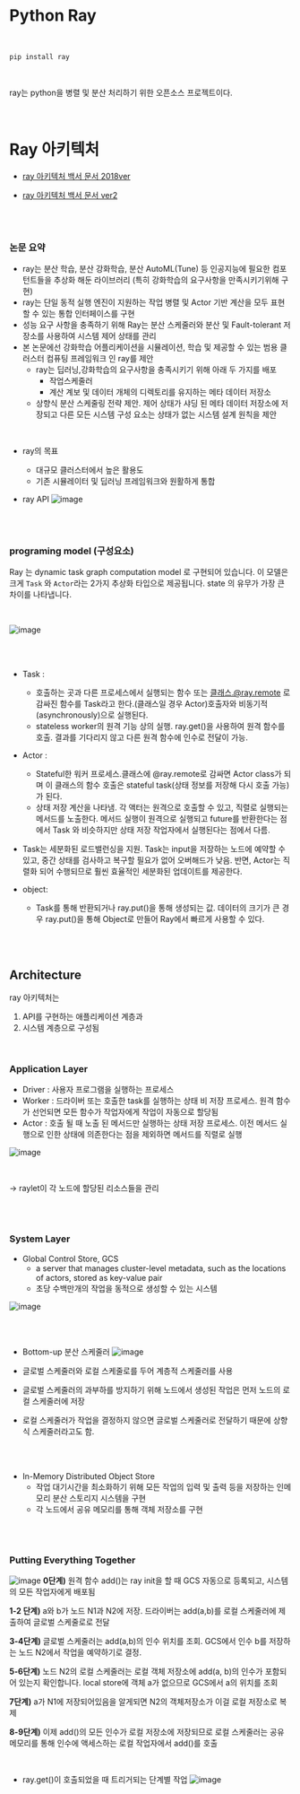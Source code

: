 # Python Ray
<br>

```python
pip install ray
```
<br>

ray는 python을 병렬 및 분산 처리하기 위한 오픈소스 프로젝트이다. 
<br>

</br>

# Ray 아키텍처
- [ray 아키텍처 백서 문서 2018ver](https://www.usenix.org/system/files/osdi18-moritz.pdf)

- [ray 아키텍처 백서 문서 ver2](https://docs.google.com/document/d/1tBw9A4j62ruI5omIJbMxly-la5w4q_TjyJgJL_jN2fI/preview)

</br>
<br>

### 논문 요약

- ray는 분산 학습, 분산 강화학습, 분산 AutoML(Tune) 등 인공지능에 필요한 컴포턴트들을 추상화 해둔 라이브러리 (특히 강화학습의 요구사항을 만족시키기위해 구현)
- ray는 단일 동적 실행 엔진이 지원하는 작업 병렬 및 Actor 기반 계산을 모두 표현할 수 있는 통합 인터페이스를 구현
- 성능 요구 사항을 충족하기 위해 Ray는 분산 스케줄러와 분산 및 Fault-tolerant 저장소를 사용하여 시스템 제어 상태를 관리
- 본 논문에선 강화학습 어플리케이션을 시뮬레이션, 학습 및 제공할 수 있는 범용 클러스터 컴퓨팅 프레임워크 인 ray를 제안
    - ray는 딥러닝,강화학습의 요구사항을 충족시키기 위해 아래 두 가지를 배포
        - 작업스케줄러
        - 계산 계보 및 데이터 개체의 디렉토리를 유지하는 메타 데이터 저장소
    - 상향식 분산 스케줄링 전략 제안. 제어 상태가 샤딩 된 메타 데이터 저장소에 저장되고 다른 모든 시스템 구성 요소는 상태가 없는 시스템 설계 원칙을 제안

</br>

- ray의 목표
    - 대규모 클러스터에서 높은 활용도
    - 기존 시뮬레이터 및 딥러닝 프레임워크와 원활하게 통합

- ray API
![image](https://github.com/hijyun/TIL/assets/54613024/8227bdf5-96b4-40f8-882a-7e95bd225135)

</br>
</br>

### programing model (구성요소)
Ray 는 dynamic task graph computation model 로 구현되어 있습니다. 이 모델은 크게 `Task` 와 `Actor`라는 2가지 추상화 타입으로 제공됩니다. state 의 유무가 가장 큰 차이를 나타냅니다.

</br>


![image](https://github.com/hijyun/TIL/assets/54613024/bbefebf4-d24a-4d7c-a8b0-163891596bd2)

</br>
</br>

- Task :
    - 호출하는 곳과 다른 프로세스에서 실행되는 함수 또는 클래스.@ray.remote 로 감싸진 함수를 Task라고 한다.(클래스일 경우 Actor)호출자와 비동기적(asynchronously)으로 실행된다.
    - stateless worker의 원격 기능 상의 실행. ray.get()을 사용하여 원격 함수를 호출. 결과를 기다리지 않고 다른 원격 함수에 인수로 전달이 가능.

- Actor :
    - Stateful한 워커 프로세스.클래스에 @ray.remote로 감싸면 Actor class가 되며 이 클래스의 함수 호출은 stateful task(상태 정보를 저장해 다시 호출 가능)가 된다.
    - 상태 저장 계산을 나타냄. 각 액터는 원격으로 호출할 수 있고, 직렬로 실행되는 메서드를 노출한다. 메서드 실행이 원격으로 실행되고 future를 반환한다는 점에서 Task 와 비슷하지만 상태 저장 작업자에서 실행된다는 점에서 다름.
- Task는 세분화된 로드밸런싱을 지원. Task는 input을 저장하는 노드에 예약할 수 있고, 중간 상태를 검사하고 복구할 필요가 없어 오버해드가 낮음. 반면, Actor는 직렬화 되어 수행되므로 훨씬 효율적인 세분화된 업데이트를 제공한다.
- object:
    - Task를 통해 반환되거나 ray.put()을 통해 생성되는 값. 데이터의 크기가 큰 경우 ray.put()을 통해 Object로 만들어 Ray에서 빠르게 사용할 수 있다.


</br>
</br>

## Architecture

ray 아키텍처는 

1. API를 구현하는 애플리케이션 계층과
2. 시스템 계층으로 구성됨

</br>

### Application Layer

- Driver : 사용자 프로그램을 실행하는 프로세스
- Worker : 드라이버 또는 호출한 task를 실행하는 상태 비 저장 프로세스. 원격 함수가 선언되면 모든 함수가 작업자에게 작업이 자동으로 할당됨
- Actor : 호출 될 때 노출 된 메서드만 실행하는 상태 저장 프로세스. 이전 메서드 실행으로 인한 상태에 의존한다는 점을 제외하면 메서드를 직렬로 실행

![image](https://github.com/hijyun/TIL/assets/54613024/d355dd1f-7587-4312-93c3-362396a7e78d)


</br>

→ raylet이 각 노드에 할당된 리소스들을 관리

</br>
</br>

### System Layer

- Global Control Store, GCS
    - a server that manages cluster-level metadata, such as the locations of actors, stored as key-value pair
    - 초당 수백만개의 작업을 동적으로 생성할 수 있는 시스템

![image](https://github.com/hijyun/TIL/assets/54613024/0cdc26bf-4b24-42d6-9003-dd50606729f8)

</br>
</br>

- Bottom-up 분산 스케줄러 
![image](https://github.com/hijyun/TIL/assets/54613024/2563a69d-cf2b-4bfd-9b74-34c85f9c009a)

- 글로벌 스케줄러와 로컬 스케줄로를 두어 계층적 스케줄러를 사용
- 글로벌 스케줄러의 과부하를 방지하기 위해 노드에서 생성된 작업은 먼저 노드의 로컬 스케줄러에 저장
- 로컬 스케줄러가 작업을 결정하지 않으면 글로벌 스케줄러로 전달하기 때문에 상향식 스케줄러라고도 함.

</br>
</br>

- In-Memory Distributed Object Store
    - 작업 대기시간을 최소화하기 위해 모든 작업의 입력 및 출력 등을 저장하는 인메모리 분산 스토리지 시스템을 구현
    - 각 노드에서 공유 메모리를 통해 객체 저장소를 구현

</br>
</br>


### Putting Everything Together
![image](https://github.com/hijyun/TIL/assets/54613024/0f67b5de-fcf2-4b38-a2ad-bdb349d411dd)
**0단계)** 원격 함수 add()는 ray init을 할 때 GCS 자동으로 등록되고, 시스템의 모든 작업자에게 배포됨

**1-2 단계)** a와 b가 노드 N1과 N2에 저장. 드라이버는 add(a,b)를 로컬 스케줄러에 제출하여 글로벌 스케줄로로 전달

**3-4단계)** 글로벌 스케줄러는 add(a,b)의 인수 위치를 조회. GCS에서 인수 b를 저장하는 노드 N2에서 작업을 예약하기로 결정.

**5-6단계)** 노드 N2의 로컬 스케줄러는 로컬 객체 저장소에 add(a, b)의 인수가 포함되어 있는지 확인합니다. local store에 객체 a가 없으므로 GCS에서 a의 위치를 조회

**7단계)** a가 N1에 저장되어있음을 알게되면 N2의 객체저장소가 이걸 로컬 저장소로 복제

**8-9단계)** 이제 add()의 모든 인수가 로컬 저장소에 저장되므로 로컬 스케줄러는 공유 메모리를 통해 인수에 액세스하는 로컬 작업자에서 add()를 호출

</br>

- ray.get()이 호출되었을 때 트리거되는 단계별 작업
![image](https://github.com/hijyun/TIL/assets/54613024/9e8ce14d-d1a1-4519-855d-57e4fd84a3cb)

